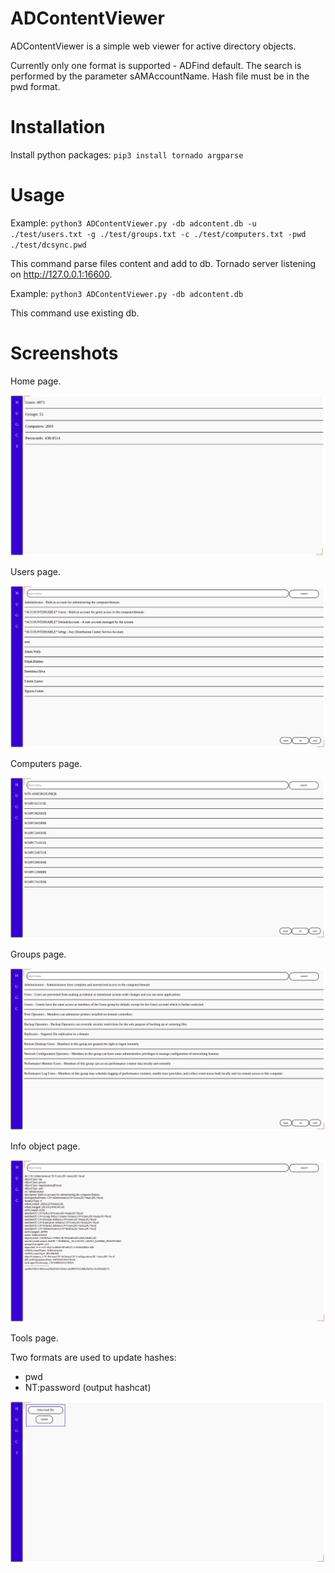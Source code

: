 # ADContentViewer

ADContentViewer is a simple web viewer for active directory objects.

Currently only one format is supported - ADFind default. The search is performed by the parameter sAMAccountName. Hash file must be in the pwd format.

# Installation

Install python packages: `pip3 install tornado argparse`

# Usage

Example: `python3 ADContentViewer.py -db adcontent.db -u ./test/users.txt -g ./test/groups.txt -c ./test/computers.txt -pwd ./test/dcsync.pwd`

This command parse files content and add to db. Tornado server listening on http://127.0.0.1:16600.

Example: `python3 ADContentViewer.py -db adcontent.db`

This command use existing db.

# Screenshots

Home page.

![Alt text](/image/home.png?raw=true "Home page")

Users page.

![Alt text](/image/users.png?raw=true "Users page")

Computers page.

![Alt text](/image/computers.png?raw=true "Computers page")

Groups page.

![Alt text](/image/groups.png?raw=true "Groups page")

Info object page.

![Alt text](/image/user_info.png?raw=true "Info object page")

Tools page.

Two formats are used to update hashes:
- pwd
- NT:password (output hashcat)

![Alt text](/image/tools.png?raw=true "Tools page")

